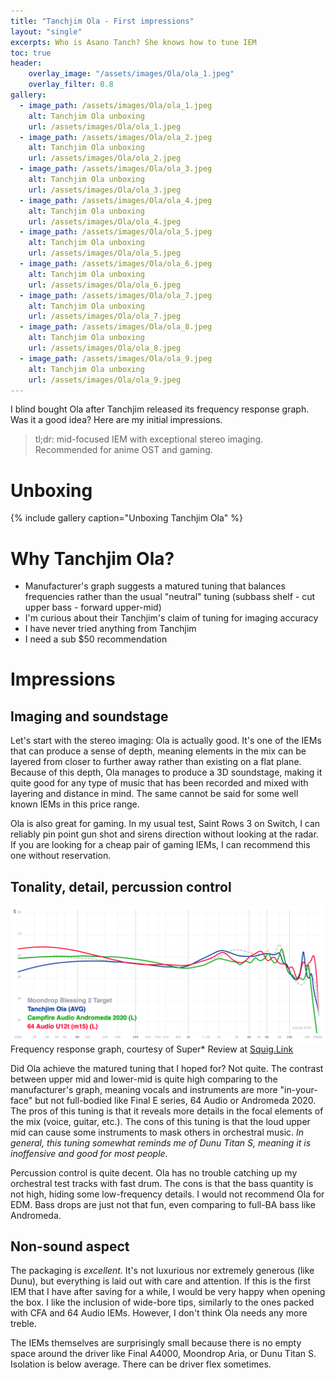 ```yaml
---
title: "Tanchjim Ola - First impressions"
layout: "single"
excerpts: Who is Asano Tanch? She knows how to tune IEM
toc: true
header:
    overlay_image: "/assets/images/Ola/ola_1.jpeg"
    overlay_filter: 0.8
gallery:
  - image_path: /assets/images/Ola/ola_1.jpeg
    alt: Tanchjim Ola unboxing
    url: /assets/images/Ola/ola_1.jpeg
  - image_path: /assets/images/Ola/ola_2.jpeg
    alt: Tanchjim Ola unboxing
    url: /assets/images/Ola/ola_2.jpeg
  - image_path: /assets/images/Ola/ola_3.jpeg
    alt: Tanchjim Ola unboxing
    url: /assets/images/Ola/ola_3.jpeg
  - image_path: /assets/images/Ola/ola_4.jpeg
    alt: Tanchjim Ola unboxing
    url: /assets/images/Ola/ola_4.jpeg
  - image_path: /assets/images/Ola/ola_5.jpeg
    alt: Tanchjim Ola unboxing
    url: /assets/images/Ola/ola_5.jpeg
  - image_path: /assets/images/Ola/ola_6.jpeg
    alt: Tanchjim Ola unboxing
    url: /assets/images/Ola/ola_6.jpeg
  - image_path: /assets/images/Ola/ola_7.jpeg
    alt: Tanchjim Ola unboxing
    url: /assets/images/Ola/ola_7.jpeg
  - image_path: /assets/images/Ola/ola_8.jpeg
    alt: Tanchjim Ola unboxing
    url: /assets/images/Ola/ola_8.jpeg
  - image_path: /assets/images/Ola/ola_9.jpeg
    alt: Tanchjim Ola unboxing
    url: /assets/images/Ola/ola_9.jpeg
---
```


I blind bought Ola after Tanchjim released its frequency response graph. Was it a good idea? Here are my initial impressions.

> tl;dr: mid-focused IEM with exceptional stereo imaging. Recommended for anime OST and gaming.

# Unboxing

{% include gallery caption="Unboxing Tanchjim Ola" %}

# Why Tanchjim Ola?

- Manufacturer's graph suggests a matured tuning that balances frequencies rather than the usual "neutral" tuning (subbass shelf - cut upper bass - forward upper-mid)
- I'm curious about their Tanchjim's claim of tuning for imaging accuracy
- I have never tried anything from Tanchjim
- I need a sub $50 recommendation

# Impressions

## Imaging and soundstage

Let's start with the stereo imaging: Ola is actually good. It's one of the IEMs that can produce a sense of depth, meaning elements in the mix can be layered from closer to further away rather than existing on a flat plane. Because of this depth, Ola manages to produce a 3D soundstage, making it quite good for any type of music that has been recorded and mixed with layering and distance in mind. The same cannot be said for some well known IEMs in this price range. 

Ola is also great for gaming. In my usual test, Saint Rows 3 on Switch, I can reliably pin point gun shot and sirens direction without looking at the radar. If you are looking for a cheap pair of gaming IEMs, I can recommend this one without reservation. 

## Tonality, detail, percussion control

![frequency response](/assets/images/Ola/ola_fr.png)
Frequency response graph, courtesy of Super* Review at [Squig.Link](https://squig.link/?share=Moondrop_Blessing_2_Target,Tanchjim_Ola,Campfire_Audio_Andromeda_2020,64_Audio_U12t_(m15))

Did Ola achieve the matured tuning that I hoped for? Not quite. The contrast between upper mid and lower-mid is quite high comparing to the manufacturer's graph, meaning vocals and instruments are more "in-your-face" but not full-bodied like Final E series, 64 Audio or Andromeda 2020. The pros of this tuning is that it reveals more details in the focal elements of the mix (voice, guitar, etc.). The cons of this tuning is that the loud upper mid can cause some instruments to mask others in orchestral music. *In general, this tuning somewhat reminds me of Dunu Titan S, meaning it is inoffensive and good for most people.*

Percussion control is quite decent. Ola has no trouble catching up my orchestral test tracks with fast drum. The cons is that the bass quantity is not high, hiding some low-frequency details. I would not recommend Ola for EDM. Bass drops are just not that fun, even comparing to full-BA bass like Andromeda.

## Non-sound aspect

The packaging is *excellent.* It's not luxurious nor extremely generous (like Dunu), but everything is laid out with care and attention. If this is the first IEM that I have after saving for a while, I would be very happy when opening the box. I like the inclusion of wide-bore tips, similarly to the ones packed with CFA and 64 Audio IEMs. However, I don't think Ola needs any more treble.

The IEMs themselves are surprisingly small because there is no empty space around the driver like Final A4000, Moondrop Aria, or Dunu Titan S. Isolation is below average. There can be driver flex sometimes.